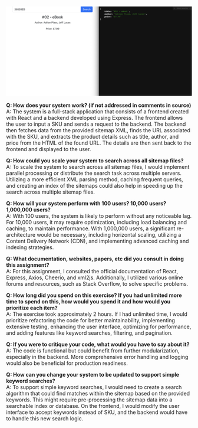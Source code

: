 ![demo](images/demo.png)

**Q: How does your system work? (if not addressed in comments in source)**<br>
A: The system is a full-stack application that consists of a frontend created with React and a backend developed using Express. The frontend allows the user to input a SKU and sends a request to the backend. The backend then fetches data from the provided sitemap XML, finds the URL associated with the SKU, and extracts the product details such as title, author, and price from the HTML of the found URL. The details are then sent back to the frontend and displayed to the user.

**Q: How could you scale your system to search across all sitemap files?**<br>
A: To scale the system to search across all sitemap files, I would implement parallel processing or distribute the search task across multiple servers. Utilizing a more efficient XML parsing method, caching frequent queries, and creating an index of the sitemaps could also help in speeding up the search across multiple sitemap files.

**Q: How will your system perform with 100 users? 10,000 users? 1,000,000 users?**<br>
A: With 100 users, the system is likely to perform without any noticeable lag. For 10,000 users, it may require optimization, including load balancing and caching, to maintain performance. With 1,000,000 users, a significant re-architecture would be necessary, including horizontal scaling, utilizing a Content Delivery Network (CDN), and implementing advanced caching and indexing strategies.

**Q: What documentation, websites, papers, etc did you consult in doing this assignment?**<br>
A: For this assignment, I consulted the official documentation of React, Express, Axios, Cheerio, and xml2js. Additionally, I utilized various online forums and resources, such as Stack Overflow, to solve specific problems.

**Q: How long did you spend on this exercise? If you had unlimited more time to spend on this, how would you spend it and how would you prioritize each item?**<br>
A: The exercise took approximately 2 hours. If I had unlimited time, I would prioritize refactoring the code for better maintainability, implementing extensive testing, enhancing the user interface, optimizing for performance, and adding features like keyword searches, filtering, and pagination.

**Q: If you were to critique your code, what would you have to say about it?**<br>
A: The code is functional but could benefit from further modularization, especially in the backend. More comprehensive error handling and logging would also be beneficial for production readiness.

**Q: How can you change your system to be updated to support simple keyword searches?**<br>
A: To support simple keyword searches, I would need to create a search algorithm that could find matches within the sitemap based on the provided keywords. This might require pre-processing the sitemap data into a searchable index or database. On the frontend, I would modify the user interface to accept keywords instead of SKU, and the backend would have to handle this new search logic.
